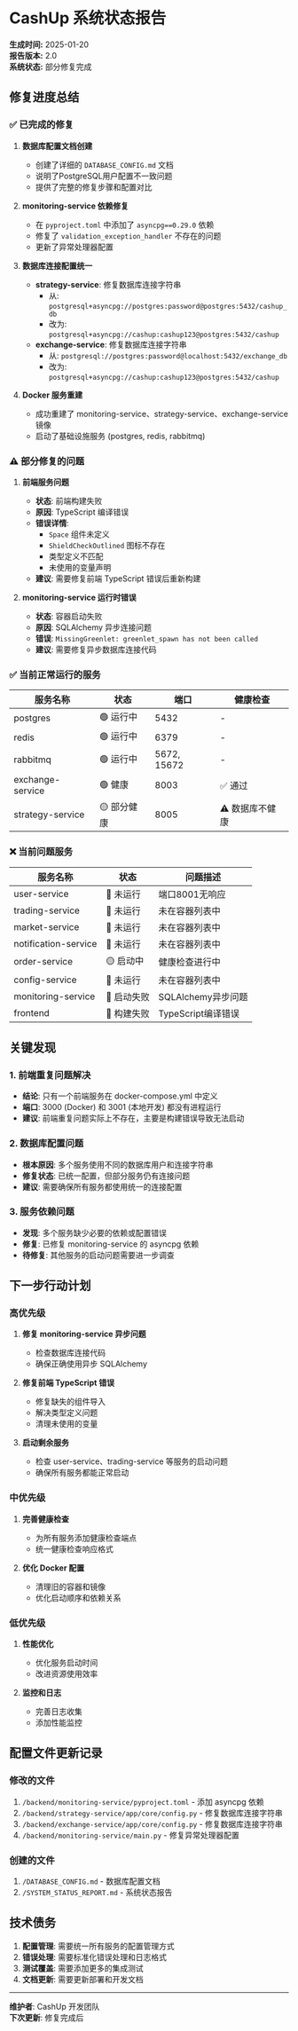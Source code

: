 # CashUp 系统状态报告

**生成时间:** 2025-01-20  
**报告版本:** 2.0  
**系统状态:** 部分修复完成

## 修复进度总结

### ✅ 已完成的修复

1. **数据库配置文档创建**
   - 创建了详细的 `DATABASE_CONFIG.md` 文档
   - 说明了PostgreSQL用户配置不一致问题
   - 提供了完整的修复步骤和配置对比

2. **monitoring-service 依赖修复**
   - 在 `pyproject.toml` 中添加了 `asyncpg==0.29.0` 依赖
   - 修复了 `validation_exception_handler` 不存在的问题
   - 更新了异常处理器配置

3. **数据库连接配置统一**
   - **strategy-service**: 修复数据库连接字符串
     - 从: `postgresql+asyncpg://postgres:password@postgres:5432/cashup_db`
     - 改为: `postgresql+asyncpg://cashup:cashup123@postgres:5432/cashup`
   - **exchange-service**: 修复数据库连接字符串
     - 从: `postgresql://postgres:password@localhost:5432/exchange_db`
     - 改为: `postgresql+asyncpg://cashup:cashup123@postgres:5432/cashup`

4. **Docker 服务重建**
   - 成功重建了 monitoring-service、strategy-service、exchange-service 镜像
   - 启动了基础设施服务 (postgres, redis, rabbitmq)

### ⚠️ 部分修复的问题

1. **前端服务问题**
   - **状态**: 前端构建失败
   - **原因**: TypeScript 编译错误
   - **错误详情**:
     - `Space` 组件未定义
     - `ShieldCheckOutlined` 图标不存在
     - 类型定义不匹配
     - 未使用的变量声明
   - **建议**: 需要修复前端 TypeScript 错误后重新构建

2. **monitoring-service 运行时错误**
   - **状态**: 容器启动失败
   - **原因**: SQLAlchemy 异步连接问题
   - **错误**: `MissingGreenlet: greenlet_spawn has not been called`
   - **建议**: 需要修复异步数据库连接代码

### ✅ 当前正常运行的服务

| 服务名称 | 状态 | 端口 | 健康检查 |
|---------|------|------|----------|
| postgres | 🟢 运行中 | 5432 | - |
| redis | 🟢 运行中 | 6379 | - |
| rabbitmq | 🟢 运行中 | 5672, 15672 | - |
| exchange-service | 🟢 健康 | 8003 | ✅ 通过 |
| strategy-service | 🟡 部分健康 | 8005 | ⚠️ 数据库不健康 |

### ❌ 当前问题服务

| 服务名称 | 状态 | 问题描述 |
|---------|------|----------|
| user-service | 🔴 未运行 | 端口8001无响应 |
| trading-service | 🔴 未运行 | 未在容器列表中 |
| market-service | 🔴 未运行 | 未在容器列表中 |
| notification-service | 🔴 未运行 | 未在容器列表中 |
| order-service | 🟡 启动中 | 健康检查进行中 |
| config-service | 🔴 未运行 | 未在容器列表中 |
| monitoring-service | 🔴 启动失败 | SQLAlchemy异步问题 |
| frontend | 🔴 构建失败 | TypeScript编译错误 |

## 关键发现

### 1. 前端重复问题解决
- **结论**: 只有一个前端服务在 docker-compose.yml 中定义
- **端口**: 3000 (Docker) 和 3001 (本地开发) 都没有进程运行
- **建议**: 前端重复问题实际上不存在，主要是构建错误导致无法启动

### 2. 数据库配置问题
- **根本原因**: 多个服务使用不同的数据库用户和连接字符串
- **修复状态**: 已统一配置，但部分服务仍有连接问题
- **建议**: 需要确保所有服务都使用统一的连接配置

### 3. 服务依赖问题
- **发现**: 多个服务缺少必要的依赖或配置错误
- **修复**: 已修复 monitoring-service 的 asyncpg 依赖
- **待修复**: 其他服务的启动问题需要进一步调查

## 下一步行动计划

### 高优先级
1. **修复 monitoring-service 异步问题**
   - 检查数据库连接代码
   - 确保正确使用异步 SQLAlchemy

2. **修复前端 TypeScript 错误**
   - 修复缺失的组件导入
   - 解决类型定义问题
   - 清理未使用的变量

3. **启动剩余服务**
   - 检查 user-service、trading-service 等服务的启动问题
   - 确保所有服务都能正常启动

### 中优先级
1. **完善健康检查**
   - 为所有服务添加健康检查端点
   - 统一健康检查响应格式

2. **优化 Docker 配置**
   - 清理旧的容器和镜像
   - 优化启动顺序和依赖关系

### 低优先级
1. **性能优化**
   - 优化服务启动时间
   - 改进资源使用效率

2. **监控和日志**
   - 完善日志收集
   - 添加性能监控

## 配置文件更新记录

### 修改的文件
1. `/backend/monitoring-service/pyproject.toml` - 添加 asyncpg 依赖
2. `/backend/strategy-service/app/core/config.py` - 修复数据库连接字符串
3. `/backend/exchange-service/app/core/config.py` - 修复数据库连接字符串
4. `/backend/monitoring-service/main.py` - 修复异常处理器配置

### 创建的文件
1. `/DATABASE_CONFIG.md` - 数据库配置文档
2. `/SYSTEM_STATUS_REPORT.md` - 系统状态报告

## 技术债务

1. **配置管理**: 需要统一所有服务的配置管理方式
2. **错误处理**: 需要标准化错误处理和日志格式
3. **测试覆盖**: 需要添加更多的集成测试
4. **文档更新**: 需要更新部署和开发文档

---

**维护者**: CashUp 开发团队  
**下次更新**: 修复完成后
